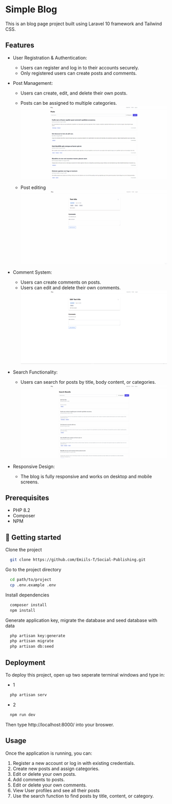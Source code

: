 

# Simple Blog


This is an blog page project built using Laravel 10 framework and Tailwind CSS.

## Features

- User Registration & Authentication:
    - Users can register and log in to their accounts securely.
    - Only registered users can create posts and comments.


- Post Management:
    - Users can create, edit, and delete their own posts.
    - Posts can be assigned to multiple categories.
    ![Post Creation](/public/images/readme/post-creation.gif)

    - Post editing
    ![Post Editing](/public/images/readme/post-edit.gif)

- Comment System:
    - Users can create comments on posts.
    - Users can edit and delete their own comments.
    ![Comment System](/public/images/readme/comment-system.gif)


- Search Functionality:
    - Users can search for posts by title, body content, or categories.
    ![Search System](/public/images/readme/search.gif)


- Responsive Design:
    - The blog is fully responsive and works on desktop and mobile screens.

## Prerequisites
- PHP 8.2
- Composer
- NPM
## 🚀 Getting started

Clone the project

```bash
  git clone https://github.com/Emiils-T/Social-Publishing.git
```

Go to the project directory

```bash
  cd path/to/project
  cp .env.example .env
```

Install dependencies

```bash
  composer install
  npm install 
```
Generate application key, migrate the database and seed database with data
```bash
  php artisan key:generate
  php artisan migrate
  php artisan db:seed
```

## Deployment

To deploy this project, open up two seperate terminal windows and type in:

- 1
```bash
  php artisan serv
```
- 2
```bash
  npm run dev
```

Then type http://localhost:8000/ into your broswer.

## Usage
Once the application is running, you can:

1. Register a new account or log in with existing credentials.
2. Create new posts and assign categories.
3. Edit or delete your own posts.
4. Add comments to posts.
5. Edit or delete your own comments.
6. View User profiles and see all their posts
7. Use the search function to find posts by title, content, or category.
    
